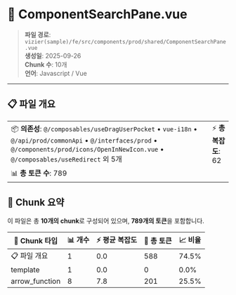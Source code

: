 # 📄 ComponentSearchPane.vue

> **파일 경로**: `vizier(sample)/fe/src/components/prod/shared/ComponentSearchPane.vue`  
> **생성일**: 2025-09-26  
> **Chunk 수**: 10개  
> **언어**: Javascript / Vue
---


## 📋 파일 개요

| | |
|--|--|
| 📦 **의존성**: `@/composables/useDragUserPocket` • `vue-i18n` • `@/api/prod/commonApi` • `@/interfaces/prod` • `@/components/prod/icons/OpenInNewIcon.vue` • `@/composables/useRedirect` 외 5개 | ⚡ **총 복잡도**: 62 |
| 📊 **총 토큰 수**: 789 |  |






## 🧩 Chunk 요약

이 파일은 총 **10개의 chunk**로 구성되어 있으며, **789개의 토큰**을 포함합니다.

| 🧩 Chunk 타입 | 📊 개수 | ⚡ 평균 복잡도 | 📝 총 토큰 | 📈 비율 |
|---------------|--------|-------------|----------|--------|
| 📋 파일 개요 | 1 | 0.0 | 588 | 74.5% |
| template | 1 | 0.0 | 0 | 0.0% |
| arrow_function | 8 | 7.8 | 201 | 25.5% |

